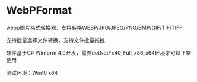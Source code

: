 # WebPFormat

webp图片格式转换器，支持转换WEBP/JPG/JPEG/PNG/BMP/GIF/TIF/TIFF

支持批量选择文件转换，支持文件批量拖拽

软件基于C# Winform 4.0开发，需要dotNetFx40_Full_x86_x64环境才可以正常使用

测试环境：Win10 x64
